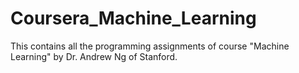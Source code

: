 # Coursera_Machine_Learning
This contains all the programming assignments of course "Machine Learning" by Dr. Andrew Ng of Stanford.
